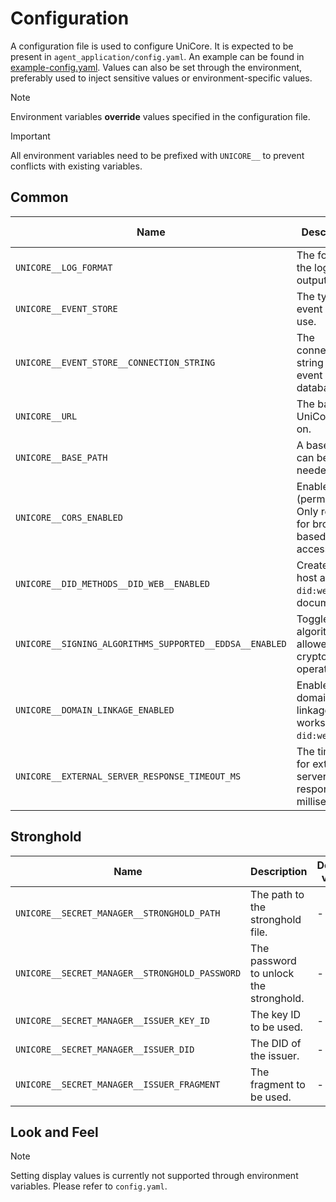 # Configuration

A configuration file is used to configure UniCore. It is expected to be present in `agent_application/config.yaml`. An example can be found in [example-config.yaml](example-config.yaml). Values can also be set through the environment, preferably used to inject sensitive values or environment-specific values.

> [!NOTE]
> Environment variables **override** values specified in the configuration file.

> [!IMPORTANT]
> All environment variables need to be prefixed with `UNICORE__` to prevent conflicts with existing variables.

## Common

| Name                                                    | Description                                                       | Default value | Accepted values                          |
| ------------------------------------------------------- | ----------------------------------------------------------------- | ------------- | ---------------------------------------- |
| `UNICORE__LOG_FORMAT`                                   | The format of the log output.                                     | `json`        | `json`, `text`                           |
| `UNICORE__EVENT_STORE`                                  | The type of event store to use.                                   | -             | `in_memory`, `postgres`                  |
| `UNICORE__EVENT_STORE__CONNECTION_STRING`               | The connection string for the event store database.               | -             | `postgresql://<user>:<pass>@<host>/<db>` |
| `UNICORE__URL`                                          | The base URL UniCore runs on.                                     | -             | `https://my-domain.example.org`          |
| `UNICORE__BASE_PATH`                                    | A base path can be set if needed.                                 | -             | string                                   |
| `UNICORE__CORS_ENABLED`                                 | Enable CORS (permissive). Only required for browser-based access. | `false`       | boolean                                  |
| `UNICORE__DID_METHODS__DID_WEB__ENABLED`                | Create and host a `did:web` DID document.                         | -             | boolean                                  |
| `UNICORE__SIGNING_ALGORITHMS_SUPPORTED__EDDSA__ENABLED` | Toggles the algorithm allowed for cryptographic operations.       | `true`        | boolean                                  |
| `UNICORE__DOMAIN_LINKAGE_ENABLED`                       | Enable domain linkage (only works with `did:web`).                | -             | boolean                                  |
| `UNICORE__EXTERNAL_SERVER_RESPONSE_TIMEOUT_MS`          | The timeout for external server responses (in milliseconds).      | `1000`        | integer                                  |

<!-- TODO: How to document all other DID methods? -->
<!-- TODO: VP_FORMATS -->
<!-- TODO: EVENT_PUBLISHERS: even configured through env vars? -->

## Stronghold

| Name                                           | Description                            | Default value | Accepted values               |
| ---------------------------------------------- | -------------------------------------- | ------------- | ----------------------------- |
| `UNICORE__SECRET_MANAGER__STRONGHOLD_PATH`     | The path to the stronghold file.       | -             | `/var/lib/unicore/stronghold` |
| `UNICORE__SECRET_MANAGER__STRONGHOLD_PASSWORD` | The password to unlock the stronghold. | -             | -                             |
| `UNICORE__SECRET_MANAGER__ISSUER_KEY_ID`       | The key ID to be used.                 | -             | -                             |
| `UNICORE__SECRET_MANAGER__ISSUER_DID`          | The DID of the issuer.                 | -             | -                             |
| `UNICORE__SECRET_MANAGER__ISSUER_FRAGMENT`     | The fragment to be used.               | -             | -                             |

## Look and Feel

> [!NOTE]
> Setting display values is currently not supported through environment variables. Please refer to `config.yaml`.

<!-- TODO: DISPLAY_0_NAME: even configured through env vars? -->
